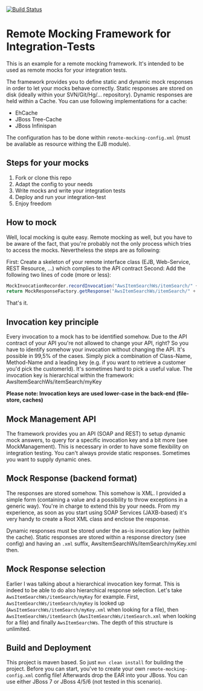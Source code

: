 [![Build Status](https://buildhive.cloudbees.com/job/mp911de/job/remote-mocking/badge/icon)](https://buildhive.cloudbees.com/job/mp911de/job/remote-mocking/)

Remote Mocking Framework for Integration-Tests
=============

This is an example for a remote mocking framework. It's intended to be used as remote mocks for your integration tests.

The framework provides you to define static and dynamic mock responses in order to let your mocks behave correctly.
Static responses are stored on disk (ideally within your SVN/Git/Hg/... repository). Dynamic responses are held within a
Cache. You can use following implementations for a cache:

 * EhCache
 * JBoss Tree-Cache
 * JBoss Infinispan

The configuration has to be done within `remote-mocking-config.xml` (must be available as resource withing the EJB module).

Steps for your mocks
-------------

1. Fork or clone this repo
2. Adapt the config to your needs
3. Write mocks and write your integration tests
4. Deploy and run your integration-test
5. Enjoy freedom

How to mock
-------------
Well, local mocking is quite easy. Remote mocking as well, but you have to be aware of the fact, that you're probably not
the only process which tries to access the mocks. Nevertheless the steps are as following:

First: Create a skeleton of your remote interface class (EJB, Web-Service, REST Resource, ...) which complies to the API contract
Second: Add the following two lines of code (more or less):

```java
MockInvocationRecorder.recordInvocation("AwsItemSearchWs/itemSearch/" + awsAccessKeyId, marketplaceDomain, awsAccessKeyId, associateTag, xmlEscaping, validate, shared, request);
return MockResponseFactory.getResponse("AwsItemSearchWs/itemSearch/" + awsAccessKeyId, AwsItemSearchResponse.class);
```

That's it.

Invocation key principle
-------------
Every invocation to a mock has to be identified somehow. Due to the API contract of your API you're not allowed to change your API, right?
So you have to identify somehow your invocation without changing the API. It's possible in 99,5% of the cases.
Simply pick a combination of Class-Name, Method-Name and a leading key (e.g. if you want to retrieve a customer you'd pick the customerId). It's sometimes
hard to pick a useful value. The invocation key is hierarchical within the framework: AwsItemSearchWs/itemSearch/myKey

**Please note: Invocation keys are used lower-case in the back-end (file-store, caches)**

Mock Management API
-------------
The framework provides you an API (SOAP and REST) to setup dynamic mock answers, to query for a specific invocation key and a bit more (see MockManagement).
This is necessary in order to have some flexibility on integration testing. You can't always provide static responses. Sometimes you want to supply dynamic ones.

Mock Response (backend format)
-------------
The responses are stored somehow. This somehow is XML. I provided a simple form (containing a value and a possibility to throw exceptions in a generic way).
You're in charge to extend this by your needs. From my experience, as soon as you start using SOAP Services (JAXB-based) it's very handy to create a Root XML class and enclose the response.

Dynamic responses must be stored under the as-is invocation key (within the cache). Static responses are stored within a response directory (see config) and having an `.xml` suffix,  AwsItemSearchWs/itemSearch/myKey.xml then.

Mock Response selection
-------------
Earlier I was talking about a hierarchical invocation key format. This is indeed to be able to do also hierarchical response selection.
Let's take `AwsItemSearchWs/itemSearch/myKey` for example. First, `AwsItemSearchWs/itemSearch/myKey` is looked up (`AwsItemSearchWs/itemSearch/myKey.xml` when looking for a file), then
`AwsItemSearchWs/itemSearch` (`AwsItemSearchWs/itemSearch.xml` when looking for a file) and finally `AwsItemSearchWs`. The depth of this structure is unlimited.

Build and Deployment
-------------
This project is maven based. So just `mvn clean install` for building the project. Before you can start,
you've to create your own `remote-mocking-config.xml` config file! Afterwards drop the EAR into your JBoss.
You can use either JBoss 7 or JBoss 4/5/6 (not tested in this scenario).

